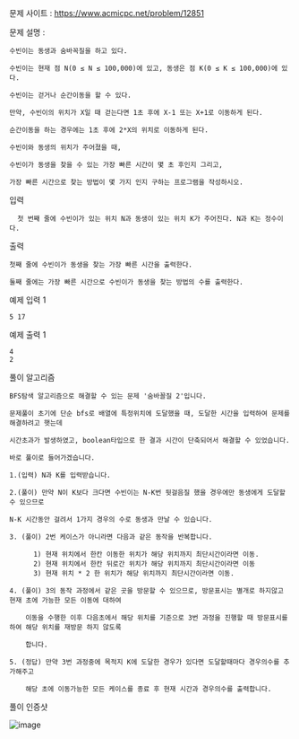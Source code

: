 문제 사이트 : https://www.acmicpc.net/problem/12851

문제 설명 :

    수빈이는 동생과 숨바꼭질을 하고 있다. 
    
    수빈이는 현재 점 N(0 ≤ N ≤ 100,000)에 있고, 동생은 점 K(0 ≤ K ≤ 100,000)에 있다. 
    
    수빈이는 걷거나 순간이동을 할 수 있다. 
    
    만약, 수빈이의 위치가 X일 때 걷는다면 1초 후에 X-1 또는 X+1로 이동하게 된다.
    
    순간이동을 하는 경우에는 1초 후에 2*X의 위치로 이동하게 된다.

    수빈이와 동생의 위치가 주어졌을 때, 
    
    수빈이가 동생을 찾을 수 있는 가장 빠른 시간이 몇 초 후인지 그리고, 
    
    가장 빠른 시간으로 찾는 방법이 몇 가지 인지 구하는 프로그램을 작성하시오.

입력

      첫 번째 줄에 수빈이가 있는 위치 N과 동생이 있는 위치 K가 주어진다. N과 K는 정수이다.

출력

    첫째 줄에 수빈이가 동생을 찾는 가장 빠른 시간을 출력한다.

    둘째 줄에는 가장 빠른 시간으로 수빈이가 동생을 찾는 방법의 수를 출력한다.

예제 입력 1 

    5 17

예제 출력 1 

    4
    2
    
풀이 알고리즘

    BFS탐색 알고리즘으로 해결할 수 있는 문제 '숨바꼴질 2'입니다.
    
    문제풀이 초기에 단순 bfs로 배열에 특정위치에 도달했을 때, 도달한 시간을 입력하여 문제를 해결하려고 햇는데
    
    시간초과가 발생하였고, boolean타입으로 한 결과 시간이 단축되어서 해결할 수 있었습니다.
    
    바로 풀이로 들어가겠습니다.
    
    1.(입력) N과 K를 입력받습니다.
    
    2.(풀이) 만약 N이 K보다 크다면 수빈이는 N-K번 뒷걸음질 했을 경우에만 동생에게 도달할 수 있으므로
    
    N-K 시간동안 걸려서 1가지 경우의 수로 동생과 만날 수 있습니다.
    
    3. (풀이) 2번 케이스가 아니라면 다음과 같은 동작을 반복합니다.
    
          1) 현재 위치에서 한칸 이동한 위치가 해당 위치까지 최단시간이라면 이동.
          2) 현재 위치에서 한칸 뒤로간 위치가 해당 위치까지 최단시간이라면 이동
          3) 현재 위치 * 2 한 위치가 해당 위치까지 최단시간이라면 이동.
          
    4. (풀이) 3의 동작 과정에서 같은 곳을 방문할 수 있으므로, 방문표시는 별개로 하지않고 현재 초에 가능한 모든 이동에 대하여
    
        이동을 수행한 이후 다음초에서 해당 위치를 기준으로 3번 과정을 진행할 때 방문표시를 하여 해당 위치를 재방문 하지 않도록
        
        합니다.
        
    5. (정답) 만약 3번 과정중에 목적지 K에 도달한 경우가 있다면 도달할때마다 경우의수를 추가해주고
    
        해당 초에 이동가능한 모든 케이스를 종료 후 현재 시간과 경우의수를 출력합니다.
   
   
풀이 인증샷

![image](https://user-images.githubusercontent.com/57944215/218474178-83277ecc-7a2c-4640-98da-f54fef321cae.png)
        
